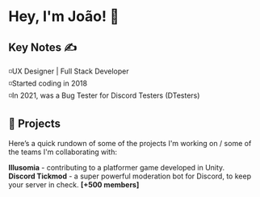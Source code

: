 # Hey, I'm João! 👋


## Key Notes ✍️
◽UX Designer | Full Stack Developer<br>
◽Started coding in 2018<br>
◽In 2021, was a Bug Tester for Discord Testers (DTesters)

## 🔭 Projects
Here’s a quick rundown of some of the projects I'm working on / some of the teams I'm collaborating with:

**Illusomia** - contributing to a platformer game developed in Unity.<br>
**Discord Tickmod** - a super powerful moderation bot for Discord, to keep your server in check. **[+500 members]**


